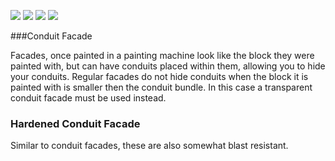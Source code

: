 ![](http://loenwind.info/eio/Conduit_Facade.png)
![](http://loenwind.info/eio/Hardened_Conduit_Facade.pn)
![](http://loenwind.info/eio/Transparent_Conduit_Facade.png)
![](http://loenwind.info/eio/Transparent_Hardened_Conduit_Facade.png)

###Conduit Facade

Facades, once painted in a painting machine look like the block they were painted with, but can have conduits placed within them, allowing you to hide your conduits.  Regular facades do not hide conduits when the block it is painted with is smaller then the conduit bundle.  In this case a transparent conduit facade must be used instead.

### Hardened Conduit Facade

Similar to conduit facades, these are also somewhat blast resistant.
